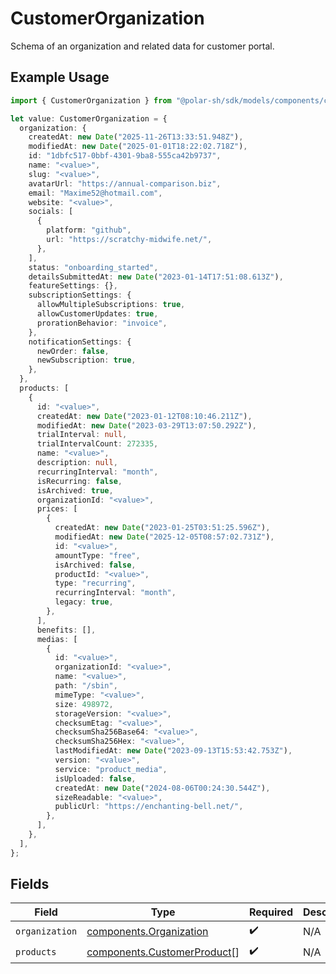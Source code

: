 # CustomerOrganization

Schema of an organization and related data for customer portal.

## Example Usage

```typescript
import { CustomerOrganization } from "@polar-sh/sdk/models/components/customerorganization.js";

let value: CustomerOrganization = {
  organization: {
    createdAt: new Date("2025-11-26T13:33:51.948Z"),
    modifiedAt: new Date("2025-01-01T18:22:02.718Z"),
    id: "1dbfc517-0bbf-4301-9ba8-555ca42b9737",
    name: "<value>",
    slug: "<value>",
    avatarUrl: "https://annual-comparison.biz",
    email: "Maxime52@hotmail.com",
    website: "<value>",
    socials: [
      {
        platform: "github",
        url: "https://scratchy-midwife.net/",
      },
    ],
    status: "onboarding_started",
    detailsSubmittedAt: new Date("2023-01-14T17:51:08.613Z"),
    featureSettings: {},
    subscriptionSettings: {
      allowMultipleSubscriptions: true,
      allowCustomerUpdates: true,
      prorationBehavior: "invoice",
    },
    notificationSettings: {
      newOrder: false,
      newSubscription: true,
    },
  },
  products: [
    {
      id: "<value>",
      createdAt: new Date("2023-01-12T08:10:46.211Z"),
      modifiedAt: new Date("2023-03-29T13:07:50.292Z"),
      trialInterval: null,
      trialIntervalCount: 272335,
      name: "<value>",
      description: null,
      recurringInterval: "month",
      isRecurring: false,
      isArchived: true,
      organizationId: "<value>",
      prices: [
        {
          createdAt: new Date("2023-01-25T03:51:25.596Z"),
          modifiedAt: new Date("2025-12-05T08:57:02.731Z"),
          id: "<value>",
          amountType: "free",
          isArchived: false,
          productId: "<value>",
          type: "recurring",
          recurringInterval: "month",
          legacy: true,
        },
      ],
      benefits: [],
      medias: [
        {
          id: "<value>",
          organizationId: "<value>",
          name: "<value>",
          path: "/sbin",
          mimeType: "<value>",
          size: 498972,
          storageVersion: "<value>",
          checksumEtag: "<value>",
          checksumSha256Base64: "<value>",
          checksumSha256Hex: "<value>",
          lastModifiedAt: new Date("2023-09-13T15:53:42.753Z"),
          version: "<value>",
          service: "product_media",
          isUploaded: false,
          createdAt: new Date("2024-08-06T00:24:30.544Z"),
          sizeReadable: "<value>",
          publicUrl: "https://enchanting-bell.net/",
        },
      ],
    },
  ],
};
```

## Fields

| Field                                                                      | Type                                                                       | Required                                                                   | Description                                                                |
| -------------------------------------------------------------------------- | -------------------------------------------------------------------------- | -------------------------------------------------------------------------- | -------------------------------------------------------------------------- |
| `organization`                                                             | [components.Organization](../../models/components/organization.md)         | :heavy_check_mark:                                                         | N/A                                                                        |
| `products`                                                                 | [components.CustomerProduct](../../models/components/customerproduct.md)[] | :heavy_check_mark:                                                         | N/A                                                                        |